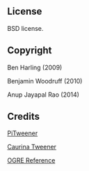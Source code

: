 ## License

BSD license.

## Copyright

Ben Harling (2009)

Benjamin Woodruff (2010)

Anup Jayapal Rao (2014)

## Credits

[PiTweener](https://github.com/PiPeep/PiTweener)

[Caurina Tweener](http://code.google.com/p/tweener)

[OGRE Reference](http://wiki.python-ogre.org/index.php/CodeSnippits_pyTweener)
